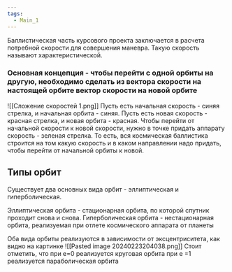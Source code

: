 ```yaml
---
tags:
  - Main_1
---
```

Баллистическая часть курсового проекта заключается в расчета потребной скорости для совершения маневра. Такую скорость называют характеристической.
### Основная концепция - чтобы перейти с одной орбиты на другую, необходимо сделать из вектора скорости на настоящей орбите вектор скорости на новой орбите
![[Сложение скоростей 1.png]]
Пусть есть начальная скорость - синяя стрелка, и начальная орбита - синяя. Пусть есть новая скорость - красная стрелка, и новая орбита - красная.
Чтобы перейти от начальной скорости к новой скорости, нужно в точке придать аппарату скорость - зеленая стрелка.
То есть, вся космическая баллистика строится на том какую скорость и в каком направлении надо придать, чтобы перейти от начальной орбиты к новой.

## Типы орбит
Существует два основных вида орбит - эллиптическая и гиперболическая.

Эллиптическая орбита - стационарная орбита, по которой спутник проходит снова и снова.
Гиперболическая орбита - нестационарная орбита, реализуемая при отлете космического аппарата от планеты

Оба вида орбиты реализуются в зависимости от эксцентриситета, как видно на картинке
![[Pasted image 20240223204038.png]]
Стоит отметить, что при e=0 реализуется круговая орбита
				 при e =1 реализуется параболическая орбита
